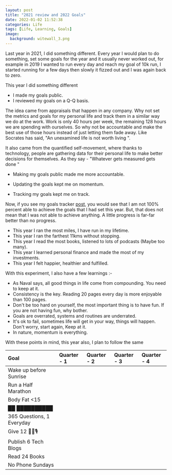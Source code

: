 ```yaml
---
layout: post
title: "2021 review and 2022 Goals"
date: 2022-01-02 11:52:38
categories: Life
tags: [Life, Learning, Goals]
image:
  background: witewall_3.png
---
```


Last year in 2021, I did something different. Every year I would plan to do something, set some goals for the year and it usually never worked out, for example in 2019 I wanted to run every day and reach my goal of 10k run, I started running for a few days then slowly it fizzed out and I was again back to zero.

This year I did something different

- I made my goals public.
- I reviewed my goals on a Q-Q basis.

The idea came from appraisals that happen in any company. Why not set the metrics and goals for my personal life and track them in a similar way we do at the work. Work is only 40 hours per week, the remaining 128 hours we are spending with ourselves. So why not be accountable and make the best use of those hours instead of just letting them fade away. Like Socrates has said, "An unexamined life is not worth living ".

It also came from the quantified self-movement, where thanks to technology, people are gathering data for their personal life to make better decisions for themselves. As they say - "Whatever gets measured gets done "

- Making my goals public made me more accountable.

- Updating the goals kept me on momentum.

- Tracking my goals kept me on track.

Now, if you see my goals tracker [post](https://yogeshpandey.in/life/Goals-and-routines-2021/), you would see that I am not 100% percent able to achieve the goals that I had set this year. But, that does not mean that I was not able to achieve anything. A little progress is far-far better than no progress.

- This year I ran the most miles, I have run in my lifetime.
- This year I ran the farthest 11kms without stopping.
- This year I read the most books, listened to lots of podcasts (Maybe too many).
- This year I learned personal finance and made the most of my investments.
- This year I felt happier, healthier and fulfilled.

With this experiment, I also have a few learnings :-

- As Naval says, all good things in life come from compounding. You need to keep at it.
- Consistency is the key. Reading 20 pages every day is more enjoyable than 100 pages.
- Don't be too hard on yourself, the most important thing is to have fun. If you are not having fun, why bother.
- Goals are overrated, systems and routines are underrated.
- It's ok to fail, sometimes life will get in your way, things will happen. Don't worry, start again, Keep at it.
- In nature, momentum is everything.

With these points in mind, this year also, I plan to follow the same

| Goal                      | Quarter - 1 | Quarter - 2 | Quarter - 3 | Quarter - 4 |
| :------------------------ | :---------- | :---------- | :---------- | :---------- |
| Wake up before Sunrise    |             |             |             |             |
| Run a Half Marathon       |             |             |             |             |
| Body Fat <15              |             |             |             |             |
| ██ ██████████             |             |             |             |             |
| 365 Questions, 1 Everyday |             |             |             |             |
| Give 12 👨‍🎓🎙️              |             |             |             |             |
| Publish 6 Tech Blogs      |             |             |             |             |
| Read 24 Books             |             |             |             |             |
| No Phone Sundays          |             |             |             |             |
